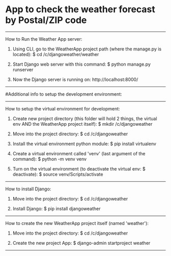 # App to check the weather forecast by Postal/ZIP code

---------------------------------------------------------

How to Run the Weather App server:

1. Using CLI, go to the WeatherApp project path (where the manage.py is located):
$ cd /c/djangoweather/weather

2. Start Django web server with this command:
$ python manage.py runserver

3. Now the Django server is running on: 
http://localhost:8000/

---------------------------------------------------------

#Additional info to setup the development environment:

---------------------------------------------------------

How to setup the virtual environment for development:

1. Create new project directory (this folder will hold 2 things, the virtual env AND the WeatherApp project itself):
$ mkdir /c/djangoweather

2. Move into the project directory:
$ cd /c/djangoweather

3. Install the virtual environment python module:
$ pip install virtualenv

4. Create a virtual environment called 'venv' (last argument of the command):
$ python -m venv venv  

5. Turn on the virtual environment (to deactivate the virtual env: $ deactivate):
$ source venv/Scripts/activate

---------------------------------------------------------

How to install Django:

1. Move into the project directory:
$ cd /c/djangoweather

2. Install Django:
$ pip install djangoweather

---------------------------------------------------------

How to create the new WeatherApp project itself (named 'weather'):

1. Move into the project directory:
$ cd /c/djangoweather

2. Create the new project App: 
$ django-admin startproject weather

---------------------------------------------------------

